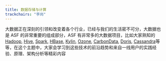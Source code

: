 ```yaml
---
title: 数据存储与计算
trackchairs: "李岗"
---
```


大数据正在深刻的引领和改变着各个行业，已经与我们的生活密不可分，大数据也是 ASF 的非常重要的组成部分，ASF 有非常多的大数据项目，比如大家熟知的 [Hadoop](https://hadoop.apache.org), [Hive](https://hive.apache.org), [Spark](https://spark.apache.org), [HBase](https://hbase.apache.org), [Kylin](https://kylin.apache.org), [Ozone](https://ozone.apache.org), [CarbonData](https://carbondata.apache.org), [Doris](https://doris.apache.org),  [Cassandra](https://cassandra.apache.org)等等，在这个主题中，大家会学习到这些技术的前沿趋势和来自一线用户的实践经验、原理、架构分析等精彩内容
